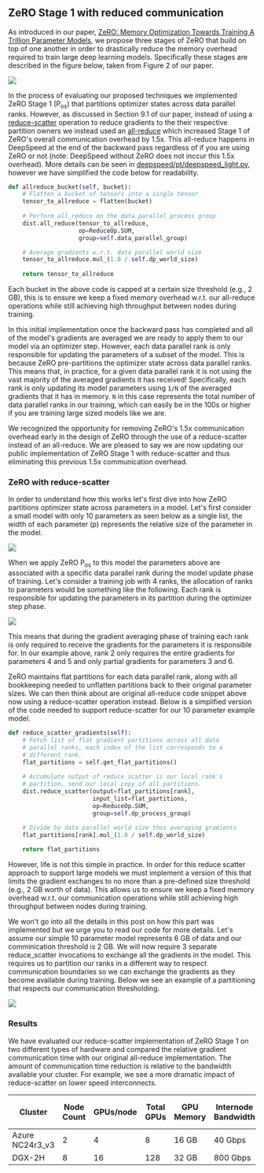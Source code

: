 ## ZeRO Stage 1 with reduced communication

As introduced in our paper, [ZeRO: Memory Optimization Towards Training A
Trillion Parameter Models](https://arxiv.org/abs/1910.02054), we propose three
stages of ZeRO that build on top of one another in order to drastically reduce
the memory overhead required to train large deep learning models. Specifically
these stages are described in the figure below, taken from Figure 2 of our
paper.

![](../../../assets/images/zero_stages.PNG)

In the process of evaluating our proposed techniques we implemented ZeRO Stage
1 (P<sub>os</sub>) that partitions optimizer states across data parallel ranks.
However, as discussed in Section 9.1 of our paper, instead of using a
[reduce-scatter](https://docs.nvidia.com/deeplearning/sdk/nccl-developer-guide/docs/usage/operations.html#reducescatter)
operation to reduce gradients to the their respective partition owners we
instead used an
[all-reduce](https://docs.nvidia.com/deeplearning/sdk/nccl-developer-guide/docs/usage/operations.html#allreduce)
which increased Stage 1 of ZeRO's overall communication overhead by 1.5x. This
all-reduce happens in DeepSpeed at the end of the backward pass regardless of
if you are using ZeRO or not (note: DeepSpeed without ZeRO does not inccur this
1.5x overhead). More details can be seen in
[deepspeed/pt/deepspeed_light.py](https://github.com/microsoft/DeepSpeed/blob/90017d3a31beee0ef5421ac08edcd0fa441eea11/deepspeed/pt/deepspeed_light.py#L802-L827),
however we have simplified the code below for readability.

```python
def allreduce_bucket(self, bucket):
    # Flatten a bucket of tensors into a single tensor
    tensor_to_allreduce = flatten(bucket)
    
    # Perform all_reduce on the data parallel process group
    dist.all_reduce(tensor_to_allreduce, 
                    op=ReduceOp.SUM, 
                    group=self.data_parallel_group)

    # Average gradients w.r.t. data parallel world size 
    tensor_to_allreduce.mul_(1.0 / self.dp_world_size)
    
    return tensor_to_allreduce
```

Each bucket in the above code is capped at a certain size threshold (e.g., 2
GB), this is to ensure we keep a fixed memory overhead w.r.t. our all-reduce
operations while still achieving high throughput between nodes during training.

In this initial implementation once the backward pass has completed and all of
the model's gradients are averaged we are ready to apply them to our model via
an optimizer step. However, each data parallel rank is only responsible for
updating the parameters of a subset of the model. This is because ZeRO
pre-partitions the optimizer state across data parallel ranks. This means that,
in practice, for a given data parallel rank it is not using the vast majority
of the averaged gradients it has received! Specifically, each rank is only
updating its model parameters using `1/N` of the averaged gradients that it has
in memory. `N` in this case represents the total number of data parallel ranks
in our training, which can easily be in the 100s or higher if you are training
large sized models like we are.

We recognized the opportunity for removing ZeRO's 1.5x communication overhead
early in the design of ZeRO through the use of a reduce-scatter instead of an
all-reduce. We are pleased to say we are now updating our public implementation
of ZeRO Stage 1 with reduce-scatter and thus eliminating this previous 1.5x
communication overhead.

### ZeRO with reduce-scatter

In order to understand how this works let's first dive into how ZeRO partitions
optimizer state across parameters in a model. Let's first consider a small
model with only 10 parameters as seen below as a single list, the width of each
parameter (p) represents the relative size of the parameter in the model.

![](../../../assets/images/zero_params.PNG)

When we apply ZeRO P<sub>os</sub> to this model the parameters above are
associated with a specific data parallel rank during the model update phase of
training. Let's consider a training job with 4 ranks, the allocation of ranks
to parameters would be something like the following. Each rank is responsible
for updating the parameters in its partition during the optimizer step phase.

![](../../../assets/images/zero_params_ranks.PNG)

This means that during the gradient averaging phase of training each rank is
only required to receive the gradients for the parameters it is responsible
for. In our example above, rank 2 only requires the entire gradients for
parameters 4 and 5 and only partial gradients for parameters 3 and 6.

ZeRO maintains flat partitions for each data parallel rank, along with all
bookkeeping needed to unflatten partitions back to their original parameter
sizes. We can then think about are original all-reduce code snippet above now
using a reduce-scatter operation instead. Below is a simplified version of the
code needed to support reduce-scatter for our 10 parameter example model.

```python
def reduce_scatter_gradients(self):
    # Fetch list of flat gradient partitions across all data 
    # parallel ranks, each index of the list corresponds to a 
    # different rank.
    flat_partitions = self.get_flat_partitions()
    
    # Accumulate output of reduce scatter is our local rank's 
    # partition, send our local copy of all partitions.
    dist.reduce_scatter(output=flat_partitions[rank],
                        input_list=flat_partitions,
                        op=ReduceOp.SUM,
                        group=self.dp_process_group)

    # Divide by data parallel world size thus averaging gradients
    flat_partitions[rank].mul_(1.0 / self.dp_world_size)
    
    return flat_partitions
```

However, life is not this simple in practice. In order for this reduce scatter
approach to support large models we must implement a version of this that
limits the gradient exchanges to no more than a pre-defined size threshold (e.g.,
2 GB worth of data). This allows us to ensure we keep a fixed memory overhead
w.r.t. our communication operations while still achieving high throughput
between nodes during training.

We won't go into all the details in this post on how this part was implemented
but we urge you to read our code for more details. Let's assume our simple 10
parameter model represents 6 GB of data and our comminication threshold is 2
GB. We will now require 3 separate reduce_scatter invocations to exchange all
the gradients in the model. This requires us to partition our ranks in a
different way to respect communication boundaries so we can exchange the
gradients as they become available during training. Below we see an example of
a partitioning that respects our communication thresholding.

![](../../../assets/images/zero_w_comm.PNG)

### Results

We have evaluated our reduce-scatter implementation of ZeRO Stage 1 on two
different types of hardware and compared the relative gradient communication
time with our original all-reduce implementation. The amount of communication
time reduction is relative to the bandwidth available your cluster. For
example, we see a more dramatic impact of reduce-scatter on lower speed
interconnects.

| Cluster         | Node Count | GPUs/node | Total GPUs | GPU Memory | Internode Bandwidth | Reduction in comm time |
| --------------- | ---------- | --------- | ---------- | ---------- | ------------------- |----------------------- |
| Azure NC24r3_v3 | 2          | 4         | 8          | 16 GB      | 40 Gbps             | 1.98x                  |
| DGX-2H          | 8          | 16        | 128        | 32 GB      | 800 Gbps            | 0.50x                  |

